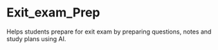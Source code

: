 # Exit_exam_Prep
Helps students prepare for exit exam by preparing questions, notes and study plans using AI.
